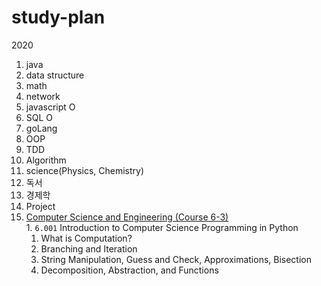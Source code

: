 # study-plan
2020
 1. java
 2. data structure
 3. math
 4. network
 5. javascript O
 6. SQL O
 7. goLang
 8. OOP
 9. TDD
 10. Algorithm
 11. science(Physics, Chemistry)
 12. 독서
 13. 경제학
 14. Project
 15. [Computer Science and Engineering (Course 6-3)](http://catalog.mit.edu/degree-charts/computer-science-engineering-course-6-3/)<br>
    1. ``6.001`` Introduction to Computer Science Programming in Python 
      1.  What is Computation?
      2.  Branching and Iteration
      3.  String Manipulation, Guess and Check, Approximations, Bisection
      4.  Decomposition, Abstraction, and Functions
